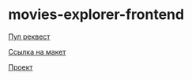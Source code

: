 # movies-explorer-frontend

[Пул реквест](https://github.com/Taashev/movies-explorer-frontend/pull/2)

[Ссылка на макет](https://www.figma.com/file/xYc0lf5DgCURkbd3Vep7KT/Diploma?node-id=891%3A3857)

[Проект](https://movie.taashev.nomoredomains.xyz)
